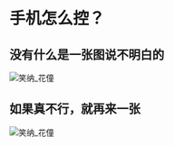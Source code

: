 
# 手机怎么控？

## 没有什么是一张图说不明白的

![笑纳_花僮](/picture/虞兮叹_闻人听书.jpeg)


## 如果真不行，就再来一张
![笑纳_花僮](/picture/虞兮叹_闻人听书.jpeg)